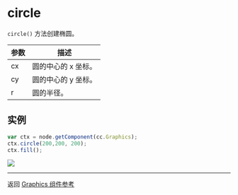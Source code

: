 # circle

`circle()` 方法创建椭圆。

| 参数 |   描述
| -------------- | ----------- |
|cx | 圆的中心的 x 坐标。
|cy | 圆的中心的 y 坐标。
|r | 圆的半径。

## 实例

```javascript
var ctx = node.getComponent(cc.Graphics);
ctx.circle(200,200, 200);
ctx.fill();
```

<a href="graphics/circle.png"><img src="graphics/circle.png"></a>

<hr>

返回 [Graphics 组件参考](../../components/graphics.md)
